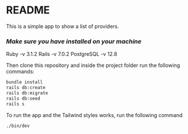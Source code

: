 # README
This is a simple app to show a list of providers.
### _Make sure you have installed on your machine_

Ruby -v 3.1.2
Rails -v 7.0.2
PostgreSQL -v 12.8

Then clone this repository and inside the project folder run the following commands:
```sh
bundle install
rails db:create
rails db:migrate
rails db:seed
rails s
```
To run the app and the Tailwind styles works, run the following command
```sh
./bin/dev
```